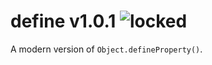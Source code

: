 
# define v1.0.1 ![locked](https://img.shields.io/badge/stability-locked-0084B6.svg?style=flat)

A modern version of `Object.defineProperty()`.
